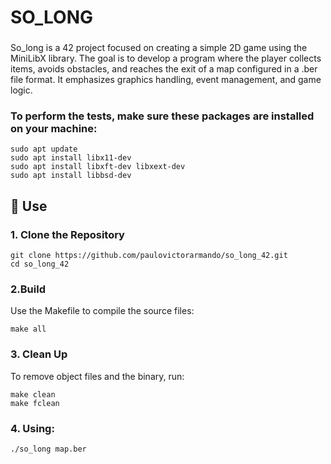 # SO_LONG

###
So_long is a 42 project focused on creating a simple 2D game using the MiniLibX library. The goal is to develop a program where the player collects items, avoids obstacles, and reaches the exit of a map configured in a .ber file format. It emphasizes graphics handling, event management, and game logic.
###

### To perform the tests, make sure these packages are installed on your machine:
```
sudo apt update
sudo apt install libx11-dev
sudo apt install libxft-dev libxext-dev
sudo apt install libbsd-dev
```

## 🚀 Use
### 1. Clone the Repository
```
git clone https://github.com/paulovictorarmando/so_long_42.git
cd so_long_42
```
### 2.Build
Use the Makefile to compile the source files:
```
make all
```
### 3. Clean Up
To remove object files and the binary, run:
```
make clean
make fclean
```
### 4. Using:
```
./so_long map.ber
```
###
